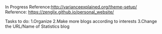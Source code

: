 In Progress
Reference:http://varianceexplained.org/theme-setup/
Reference: https://zenglix.github.io/personal_website/


Tasks to do:
1.Organize
2.Make more blogs according to interests
3.Change the URL/Name of Statistics blog
